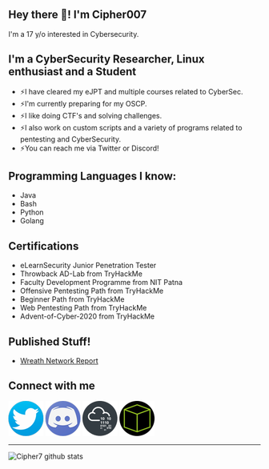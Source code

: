 ## Hey there 👋! I'm Cipher007
I'm a 17 y/o interested in Cybersecurity.

## I'm a CyberSecurity Researcher, Linux enthusiast and a Student

* ⚡I have cleared my eJPT and multiple courses related to CyberSec.
* ⚡I'm currently preparing for my OSCP.
* ⚡I like doing CTF's and solving challenges.
* ⚡I also work on custom scripts and a variety of programs related to pentesting and CyberSecurity.
* ⚡You can reach me via Twitter or Discord!

## Programming Languages I know:

* Java
* Bash
* Python
* Golang

## Certifications 

* eLearnSecurity Junior Penetration Tester
* Throwback AD-Lab from TryHackMe
* Faculty Development Programme from NIT Patna
* Offensive Pentesting Path from TryHackMe
* Beginner Path from TryHackMe
* Web Pentesting Path from TryHackMe
* Advent-of-Cyber-2020 from TryHackMe

## Published Stuff!

* [Wreath Network Report](https://drive.google.com/file/d/17_V8oOHD1WEFaSlDdO0M6rbQHQ0T84n7/view)

## Connect with me

[![Twitter](assets/twitter-logo.png)][Twitter]
[![Discord](assets/discord-logo.png)][Discord]
[![TryHackMe](assets/thm-logo.png)][TryHackMe]
[![HackTheBox](assets/htb-logo.png)][HackTheBox]  

---

![Cipher7 github stats](https://github-readme-stats.vercel.app/api?username=cipher7&show_icons=true&theme=algolia)


[Twitter]: https://twitter.com/xCipher007
[Discord]: https://discordapp.com/users/706779776349765722
[TryHackMe]: https://tryhackme.com/p/Cipher007
[HackTheBox]: https://app.hackthebox.eu/profile/306748
